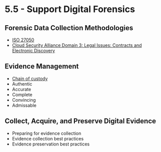 # 5.5 - Support Digital Forensics

## Forensic Data Collection Methodologies

- [ISO 27050](https://www.iso.org/standard/78647.html)
- [Cloud Security Alliance Domain 3: Legal Issues: Contracts and Electronic Discovery](https://cloudsecurityalliance.org/artifacts/csa-security-guidance-domain-3-legal-issues-contracts-and-electronic-discovery/)

## Evidence Management

- [Chain of custody](../../Definitions/C.md#chain-of-custody)
- Authentic
- Accurate
- Complete
- Convincing
- Admissable

## Collect, Acquire, and Preserve Digital Evidence

- Preparing for evidence collection
- Evidence collection best practices
- Evidence preservation best practices
